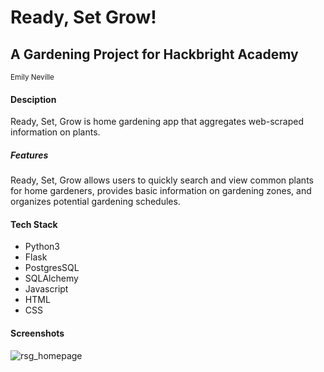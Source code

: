 # Ready, Set Grow!
## A Gardening Project for Hackbright Academy
<sup>Emily Neville</sup>

#### Desciption
Ready, Set, Grow is home gardening app that aggregates web-scraped information on plants.

##### Features
Ready, Set, Grow allows users to quickly search and view common plants for home gardeners, provides basic information on gardening zones, and organizes potential gardening schedules. 

#### Tech Stack

- Python3
- Flask
- PostgresSQL
- SQLAlchemy
- Javascript
- HTML
- CSS

#### Screenshots

![rsg_homepage](https://user-images.githubusercontent.com/92230227/159138088-9f15c7b5-074a-4483-b15e-924c354aebd6.png)
